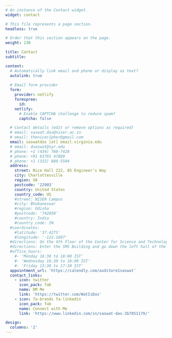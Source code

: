 ```yaml
---
# An instance of the Contact widget.
widget: contact

# This file represents a page section.
headless: true

# Order that this section appears on the page.
weight: 130

title: Contact
subtitle:

content:
  # Automatically link email and phone or display as text?
  autolink: true
  
  # Email form provider
  form:
    provider: netlify
    formspree:
      id:
    netlify:
      # Enable CAPTCHA challenge to reduce spam?
      captcha: false

  # Contact details (edit or remove options as required)
  # email: saswat.das@niser.ac.in
  # email: thenicec1pher@gmail.com
  email: saswatdas [at] email.virginia.edu
  # email: dsaswat@syr.edu
  # phone: +1 (434) 760-7428
  # phone: +91 63701 47889
  # phone: +1 (315) 886-5504
  address:
    street: Rice Hall 222, 85 Engineer's Way
    city: Charlottesville
    region: VA
    postcode: '22903'
    country: United States
    country_code: US
    #street: NISER Campus
    #city: Bhubaneswar
    #region: Odisha
    #postcode: '742050'
    #country: India
    #country_code: IN
  #coordinates:
    #latitude: '37.4275'
    #longitude: '-122.1697'
  #directions: On the 4th Floor of the Center for Science and Technology, adjacent to the Life Sciences building
  #directions: Enter the SMS Building and go down the left hall of the ground floor.
  #office_hours:
    #- 'Monday 16:30 to 18:00 IST'
    #- 'Wednesday 16:30 to 18:00 IST'
    #- 'Friday 13:30 to 17:30 IST'
  appointment_url: 'https://calendly.com/auditore1saswat'
  contact_links:
    - icon: twitter
      icon_pack: fab
      name: DM Me
      link: 'https://twitter.com/WatIsDas'
    - icon: fa-brands fa-linkedin
      icon_pack: fab
      name: Connect with Me
      link: 'https://www.linkedin.com/in/saswat-das-3b7051179/'

design:
  columns: '2'
---
```

